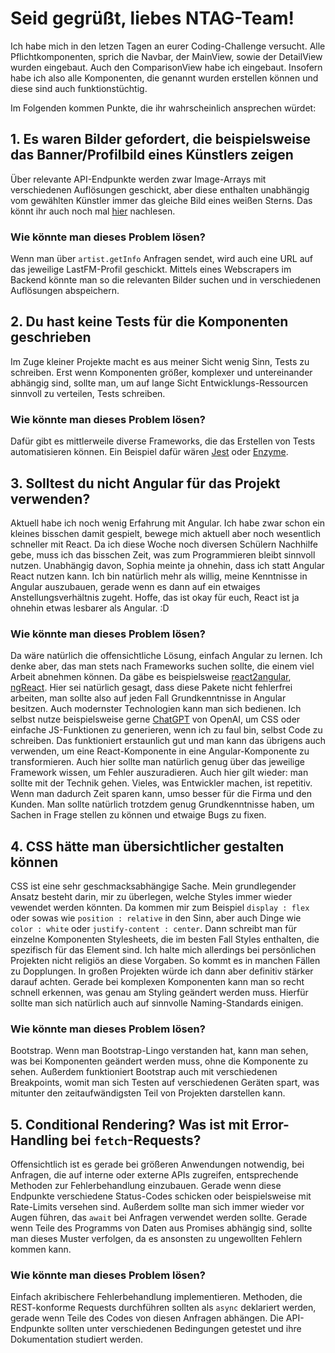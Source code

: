 # Seid gegrüßt, liebes NTAG-Team!

Ich habe mich in den letzen Tagen an eurer Coding-Challenge versucht.
Alle Pflichtkomponenten, sprich die Navbar, der MainView, sowie der DetailView wurden eingebaut.
Auch den ComparisonView habe ich eingebaut.
Insofern habe ich also alle Komponenten, die genannt wurden erstellen können und diese sind auch funktionstüchtig.

Im Folgenden kommen Punkte, die ihr wahrscheinlich ansprechen würdet:

## 1. Es waren Bilder gefordert, die beispielsweise das Banner/Profilbild eines Künstlers zeigen
Über relevante API-Endpunkte werden zwar Image-Arrays mit verschiedenen Auflösungen geschickt, aber diese enthalten unabhängig vom gewählten Künstler immer das gleiche Bild eines weißen Sterns.
Das könnt ihr auch noch mal [hier](https://stackoverflow.com/questions/55978243/last-fm-api-returns-same-white-star-image-for-all-artists) nachlesen.
### Wie könnte man dieses Problem lösen?
Wenn man über `artist.getInfo` Anfragen sendet, wird auch eine URL auf das jeweilige LastFM-Profil geschickt.
Mittels eines Webscrapers im Backend könnte man so die relevanten Bilder suchen und in verschiedenen Auflösungen abspeichern.

## 2. Du hast keine Tests für die Komponenten geschrieben
Im Zuge kleiner Projekte macht es aus meiner Sicht wenig Sinn, Tests zu schreiben. Erst wenn Komponenten größer, komplexer und untereinander abhängig sind, sollte man, um auf lange Sicht Entwicklungs-Ressourcen sinnvoll zu verteilen, Tests schreiben.
### Wie könnte man dieses Problem lösen?
Dafür gibt es mittlerweile diverse Frameworks, die das Erstellen von Tests automatisieren können. Ein Beispiel dafür wären [Jest](https://jestjs.io/) oder [Enzyme](https://enzymejs.github.io/enzyme).

## 3. Solltest du nicht Angular für das Projekt verwenden?
Aktuell habe ich noch wenig Erfahrung mit Angular. Ich habe zwar schon ein kleines bisschen damit gespielt, bewege mich aktuell aber noch wesentlich schneller mit React. Da ich diese Woche noch diversen Schülern Nachhilfe gebe, muss ich das bisschen Zeit, was zum Programmieren bleibt sinnvoll nutzen. Unabhängig davon, Sophia meinte ja ohnehin, dass ich statt Angular React nutzen kann. Ich bin natürlich mehr als willig, meine Kenntnisse in Angular auszubauen, gerade wenn es dann auf ein etwaiges Anstellungsverhältnis zugeht. Hoffe, das ist okay für euch, React ist ja ohnehin etwas lesbarer als Angular. :D
### Wie könnte man dieses Problem lösen?
Da wäre natürlich die offensichtliche Lösung, einfach Angular zu lernen. Ich denke aber, das man stets nach Frameworks suchen sollte, die einem viel Arbeit abnehmen können. Da gäbe es beispielsweise [react2angular](https://github.com/coatue-oss/react2angular), [ngReact](https://github.com/ngReact/ngReact).
Hier sei natürlich gesagt, dass diese Pakete nicht fehlerfrei arbeiten, man sollte also auf jeden Fall Grundkenntnisse in Angular besitzen. 
Auch modernster Technologien kann man sich bedienen. Ich selbst nutze beispielsweise gerne [ChatGPT](https://openai.com/blog/chatgpt/) von OpenAI, um CSS oder einfache JS-Funktionen zu generieren, wenn ich zu faul bin, selbst Code zu schreiben. Das funktioniert erstaunlich gut und man kann das übrigens auch verwenden, um eine React-Komponente in eine Angular-Komponente zu transformieren. Auch hier sollte man natürlich genug über das jeweilige Framework wissen, um Fehler auszuradieren. Auch hier gilt wieder: man sollte mit der Technik gehen. Vieles, was Entwickler machen, ist repetitiv. Wenn man dadurch Zeit sparen kann, umso besser für die Firma und den Kunden. Man sollte natürlich trotzdem genug Grundkenntnisse haben, um Sachen in Frage stellen zu können und etwaige Bugs zu fixen.

## 4. CSS hätte man übersichtlicher gestalten können
CSS ist eine sehr geschmacksabhängige Sache. Mein grundlegender Ansatz besteht darin, mir zu überlegen, welche Styles immer wieder vewendet werden könnten. Da kommen mir zum Beispiel `display : flex` oder sowas wie `position : relative` in den Sinn, aber auch Dinge wie `color : white` oder `justify-content : center`. Dann schreibt man für einzelne Komponenten Stylesheets, die im besten Fall Styles enthalten, die spezifisch für das Element sind. Ich halte mich allerdings bei persönlichen Projekten nicht religiös an diese Vorgaben. So kommt es in manchen Fällen zu Dopplungen. In großen Projekten würde ich dann aber definitiv stärker darauf achten. Gerade bei komplexen Komponenten kann man so recht schnell erkennen, was genau am Styling geändert werden muss. Hierfür sollte man sich natürlich auch auf sinnvolle Naming-Standards einigen.
### Wie könnte man dieses Problem lösen?
Bootstrap. Wenn man Bootstrap-Lingo verstanden hat, kann man sehen, was bei Komponenten geändert werden muss, ohne die Komponente zu sehen. Außerdem funktioniert Bootstrap auch mit verschiedenen Breakpoints, womit man sich Testen auf verschiedenen Geräten spart, was mitunter den zeitaufwändigsten Teil von Projekten darstellen kann.

## 5. Conditional Rendering? Was ist mit Error-Handling bei `fetch`-Requests?
Offensichtlich ist es gerade bei größeren Anwendungen notwendig, bei Anfragen, die auf interne oder externe APIs zugreifen, entsprechende Methoden zur Fehlerbehandlung einzubauen. Gerade wenn diese Endpunkte verschiedene Status-Codes schicken oder beispielsweise mit Rate-Limits versehen sind. Außerdem sollte man sich immer wieder vor Augen führen, das `await` bei Anfragen verwendet werden sollte. Gerade wenn Teile des Programms von Daten aus Promises abhängig sind, sollte man dieses Muster verfolgen, da es ansonsten zu ungewollten Fehlern kommen kann. 
### Wie könnte man dieses Problem lösen?
Einfach akribischere Fehlerbehandlung implementieren. Methoden, die REST-konforme Requests durchführen sollten als `async` deklariert werden, gerade wenn Teile des Codes von diesen Anfragen abhängen. Die API-Endpunkte sollten unter verschiedenen Bedingungen getestet und ihre Dokumentation studiert werden. 
